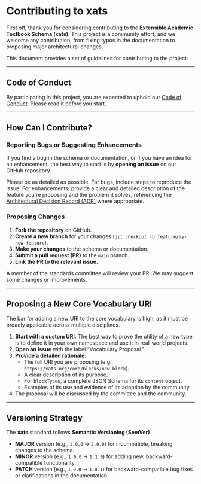 # Contributing to xats

First off, thank you for considering contributing to the **Extensible Academic Textbook Schema (xats)**. This project is a community effort, and we welcome any contribution, from fixing typos in the documentation to proposing major architectural changes.

This document provides a set of guidelines for contributing to the project.

---

## Code of Conduct

By participating in this project, you are expected to uphold our [Code of Conduct](./CODE_OF_CONDUCT.md). Please read it before you start.

---

## How Can I Contribute?

### Reporting Bugs or Suggesting Enhancements

If you find a bug in the schema or documentation, or if you have an idea for an enhancement, the best way to start is by **opening an issue** on our GitHub repository.

Please be as detailed as possible. For bugs, include steps to reproduce the issue. For enhancements, provide a clear and detailed description of the feature you're proposing and the problem it solves, referencing the [Architectural Decision Record (ADR)](./ARCHITECTURE.md) where appropriate.

### Proposing Changes

1.  **Fork the repository** on GitHub.
2.  **Create a new branch** for your changes (`git checkout -b feature/my-new-feature`).
3.  **Make your changes** to the schema or documentation.
4.  **Submit a pull request (PR)** to the `main` branch.
5.  **Link the PR to the relevant issue.**

A member of the standards committee will review your PR. We may suggest some changes or improvements.

---

## Proposing a New Core Vocabulary URI

The bar for adding a new URI to the core vocabulary is high, as it must be broadly applicable across multiple disciplines.

1.  **Start with a custom URI.** The best way to prove the utility of a new type is to define it in your own namespace and use it in real-world projects.
2.  **Open an issue** with the label "Vocabulary Proposal."
3.  **Provide a detailed rationale:**
    * The full URI you are proposing (e.g., `https://xats.org/core/blocks/new-block`).
    * A clear description of its purpose.
    * For `blockType`s, a complete JSON Schema for its `content` object.
    * Examples of its use and evidence of its adoption by the community.
4.  The proposal will be discussed by the committee and the community.

---

## Versioning Strategy

The **xats** standard follows **Semantic Versioning (SemVer)**.
- **MAJOR** version (e.g., `1.0.0` -> `2.0.0`) for incompatible, breaking changes to the schema.
- **MINOR** version (e.g., `1.0.0` -> `1.1.0`) for adding new, backward-compatible functionality.
- **PATCH** version (e.g., `1.0.0` -> `1.0.1`) for backward-compatible bug fixes or clarifications in the documentation.